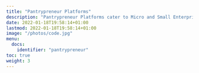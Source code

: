 ```yaml
---
title: "Pantrypreneur Platforms"
description: "Pantrypreneur Platforms cater to Micro and Small Enterprises and act like a Micro and Small Enterprises Resource Planning (MERP), an alternative to expensive and non-integrated ERP systems"
date: 2022-01-18T19:58:14+01:00
lastmod: 2022-01-18T19:58:14+01:00
image: "/photos/code.jpg"
menu:
  docs:
    identifier: "pantrypreneur"
toc: true
weight: 3
---
```

